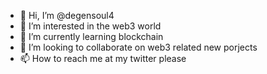 - 👋 Hi, I’m @degensoul4
- 👀 I’m interested in the web3 world
- 🌱 I’m currently learning blockchain
- 💞️ I’m looking to collaborate on web3 related new porjects
- 📫 How to reach me at my twitter please

